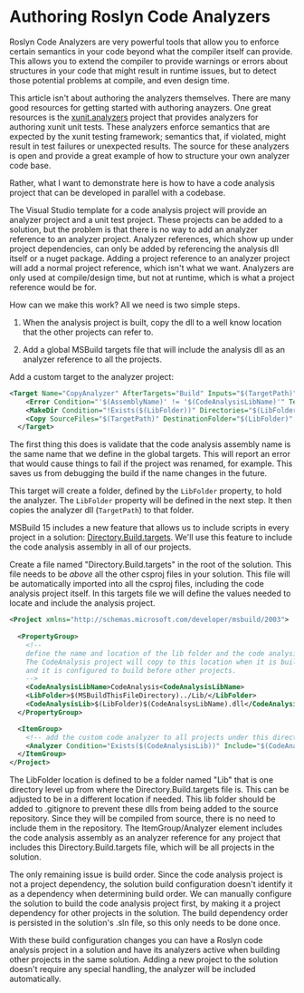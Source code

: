 # Authoring Roslyn Code Analyzers

Roslyn Code Analyzers are very powerful tools that allow you to enforce certain semantics in your code beyond what the compiler itself can provide. This allows you to extend the compiler to provide warnings or errors about structures in your code that might result in runtime issues, but to detect those potential problems at compile, and even design time.

This article isn't about authoring the analyzers themselves. There are many good resources for getting started with authoring anayzers. One great resources is the [xunit.analyzers](https://github.com/xunit/xunit.analyzers) project that provides analyzers for authoring xunit unit tests. These analyzers enforce semantics that are expected by the xunit testing framework; semantics that, if violated, might result in test failures or unexpected results. The source for these analyzers is open and provide a great example of how to structure your own analyzer code base.

Rather, what I want to demonstrate here is how to have a code analysis project that can be developed in parallel with a codebase.

The Visual Studio template for a code analysis project will provide an analyzer project and a unit test project. These projects can be added to a solution, but the problem is that there is no way to add an analyzer reference to an analyzer project. Analyzer references, which show up under project dependencies, can only be added by referencing the analysis dll itself or a nuget package. Adding a project reference to an analyzer project will add a normal project reference, which isn't what we want. Analyzers are only used at compile/design time, but not at runtime, which is what a project reference would be for.

How can we make this work? All we need is two simple steps.

1. When the analysis project is built, copy the dll to a well know location that the other projects can refer to.

2. Add a global MSBuild targets file that will include the analysis dll as an analyzer reference to all the projects.


Add a custom target to the analyzer project:

```xml
<Target Name="CopyAnalyzer" AfterTargets="Build" Inputs="$(TargetPath)" Outputs="$(CodeAnalysisLib)">
    <Error Condition="'$(AssemblyName)' != '$(CodeAnalysisLibName)'" Text="Code analysis assembly $(AssemblyName) does not match expected name $(CodeAnalysisLibName)"/> 
    <MakeDir Condition="!Exists($(LibFolder))" Directories="$(LibFolder)" />
    <Copy SourceFiles="$(TargetPath)" DestinationFolder="$(LibFolder)" />
  </Target>
```

The first thing this does is validate that the code analysis assembly name is the same name that we define in the global targets. This will report an error that would cause things to fail if the project was renamed, for example. This saves us from debugging the build if the name changes in the future.

This target will create a folder, defined by the `LibFolder` property, to hold the analyzer. The `LibFolder` property will be defined in the next step. It then copies the analyzer dll (`TargetPath`) to that folder.

MSBuild 15 includes a new feature that allows us to include scripts in every project in a solution: [Directory.Build.targets](https://docs.microsoft.com/en-us/visualstudio/msbuild/what-s-new-in-msbuild-15-0#updates). We'll use this feature to include the code analysis assembly in all of our projects.

Create a file named "Directory.Build.targets" in the root of the solution. This file needs to be *above* all the other csproj files in your solution. This file will be automatically imported into all the csproj files, including the code analysis project itself. In this targets file we will define the values needed to locate and include the analysis project.

```xml
<Project xmlns="http://schemas.microsoft.com/developer/msbuild/2003">
  
  <PropertyGroup>
    <!-- 
    define the name and location of the lib folder and the code analysis dll. 
    The CodeAnalysis project will copy to this location when it is built,
    and it is configured to build before other projects.
    -->
    <CodeAnalysisLibName>CodeAnalysis<CodeAnalysisLibName>
    <LibFolder>$(MSBuildThisFileDirectory)../Lib/</LibFolder>
    <CodeAnalysisLib>$(LibFolder)$(CodeAnalsysLibName).dll</CodeAnalysisLib>
  </PropertyGroup>

  <ItemGroup>
    <!-- add the custom code analyzer to all projects under this directory (if the dll exists) -->
    <Analyzer Condition="Exists($(CodeAnalysisLib))" Include="$(CodeAnalysisLib)"/>
  </ItemGroup>
</Project>
```

The LibFolder location is defined to be a folder named "Lib" that is one directory level up from where the Directory.Build.targets file is. This can be adjusted to be in a different location if needed. This lib folder should be added to .gitignore to prevent these dlls from being added to the source repository. Since they will be compiled from source, there is no need to include them in the repository. The ItemGroup/Analyzer element includes the code analysis assembly as an analyzer reference for any project that includes this Directory.Build.targets file, which will be all projects in the solution.

The only remaining issue is build order. Since the code analysis project is not a project dependency, the solution build configuration doesn't identify it as a dependency when determining build order. We can manually configure the solution to build the code analysis project first, by making it a project dependency for other projects in the solution. The build dependency order is persisted in the solution's .sln file, so this only needs to be done once.

With these build configuration changes you can have a Roslyn code analysis project in a solution and have its analyzers active when building other projects in the same solution. Adding a new project to the solution doesn't require any special handling, the analyzer will be included automatically.